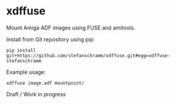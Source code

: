 # xdffuse

Mount Amiga ADF images using FUSE and amitools.

Install from Git repository using pip:

```
pip install git+https://github.com/stefanschramm/xdffuse.git#egg=xdffuse-stefanschramm
```

Example usage:

```
xdffuse image.adf mountpoint/
```

Draft / Work in progress

